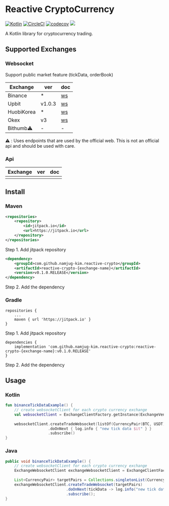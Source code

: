 # Reactive CryptoCurrency
[![Kotlin](https://img.shields.io/badge/kotlin-1.3.x-blue.svg)](http://kotlinlang.org) [![CircleCI](https://circleci.com/gh/namjug-kim/reactive-crypto.svg?style=shield&circle-token=aa6aa4ebd3956dd3e1a767d938c7e73869ffd6ab)](https://circleci.com/gh/namjug-kim/reactive-crypto) [![codecov](https://codecov.io/gh/namjug-kim/reactive-crypto/branch/master/graph/badge.svg)](https://codecov.io/gh/namjug-kim/reactive-crypto) [![](https://jitpack.io/v/namjug-kim/reactive-crypto.svg)](https://jitpack.io/#namjug-kim/reactive-crypto)

A Kotlin library for cryptocurrency trading.

## Supported Exchanges

### Websocket
Support public market feature (tickData, orderBook)

| Exchange       | ver | doc |
|----------------|---|---|
| Binance        | * | [ws](https://github.com/binance-exchange/binance-official-api-docs/blob/master/web-socket-streams.md)| 
| Upbit          | v1.0.3 | [ws](https://docs.upbit.com/docs/upbit-quotation-websocket) | 
| HuobiKorea     | * | [ws](https://github.com/alphaex-api/BAPI_Docs_ko/wiki) | 
| Okex           | v3 | [ws](https://www.okex.com/docs/en/#spot_ws-all) | 
| Bithumb⚠️      | - | - |

⚠️ : Uses endpoints that are used by the official web. This is not an official api and should be used with care.

### Api
| Exchange       | ver | doc |
|----------------|---|---|
| | |

## Install

### Maven

```xml
<repositories>
    <repository>
        <id>jitpack.io</id>
        <url>https://jitpack.io</url>
    </repository>
</repositories>
```
Step 1. Add jitpack repository

```xml
<dependency>
    <groupId>com.github.namjug-kim.reactive-crypto</groupId>
    <artifactId>reactive-crypto-{exchange-name}</artifactId>
    <version>v0.1.0.RELEASE</version>
</dependency>
```
Step 2. Add the dependency

### Gradle

```
repositories {
	...
	maven { url 'https://jitpack.io' }
}
```
Step 1. Add jitpack repository

```
dependencies {
    implementation 'com.github.namjug-kim.reactive-crypto:reactive-crypto-{exchange-name}:v0.1.0.RELEASE'
}
```
Step 2. Add the dependency

## Usage

### Kotlin

```kotlin
fun binanceTickDataExample() {
    // create websocketClient for each crypto currency exchange
    val websocketClient = ExchangeClientFactory.getInstance(ExchangeVendor.BINANCE)
    
    websocketClient.createTradeWebsocket(listOf(CurrencyPair(BTC, USDT)))
                   .doOnNext { log.info { "new tick data $it" } }
                   .subscribe()
}

```

### Java

```java
public void binanceTickDataExample() {
    // create websocketClient for each crypto currency exchange
    ExchangeWebsocketClient exchangeWebsocketClient = ExchangeClientFactory.Companion.getInstance(ExchangeVendor.BINANCE);
     
    List<CurrencyPair> targetPairs = Collections.singletonList(CurrencyPair.parse("BTC", "USDT"));
    exchangeWebsocketClient.createTradeWebsocket(targetPairs)
                           .doOnNext(tickData -> log.info("new tick data {}", tickData))
                           .subscribe();
}
```
